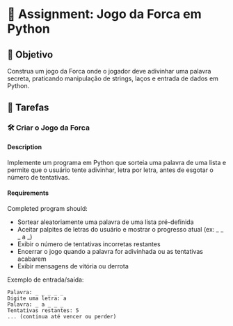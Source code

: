 

# 📘 Assignment: Jogo da Forca em Python

## 🎯 Objetivo

Construa um jogo da Forca onde o jogador deve adivinhar uma palavra secreta, praticando manipulação de strings, laços e entrada de dados em Python.

## 📝 Tarefas

### 🛠️ Criar o Jogo da Forca

#### Description
Implemente um programa em Python que sorteia uma palavra de uma lista e permite que o usuário tente adivinhar, letra por letra, antes de esgotar o número de tentativas.

#### Requirements
Completed program should:

- Sortear aleatoriamente uma palavra de uma lista pré-definida
- Aceitar palpites de letras do usuário e mostrar o progresso atual (ex: _ _ _ a _)
- Exibir o número de tentativas incorretas restantes
- Encerrar o jogo quando a palavra for adivinhada ou as tentativas acabarem
- Exibir mensagens de vitória ou derrota

Exemplo de entrada/saída:
```plaintext
Palavra: _ _ _ _ _
Digite uma letra: a
Palavra: _ a _ _ _
Tentativas restantes: 5
... (continua até vencer ou perder)
```
